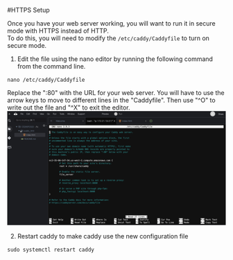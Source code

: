 #HTTPS Setup

Once you have your web server working, you will want to run it in secure mode with HTTPS instead of HTTP.  
To do this, you will need to modify the ```/etc/caddy/Caddyfile``` to turn on secure mode.
1. Edit the file using the nano editor by running the following command from the command line.
```
nano /etc/caddy/Caddyfile
```
Replace the ":80" with the URL for your web server.
You will have to use the arrow keys to move to different lines in the "Caddyfile".
Then use "^O" to write out the file and "^X" to exit the editor.
![](images/caddyhttps.png)    

2. Restart caddy to make caddy use the new configuration file
```
sudo systemctl restart caddy
```
